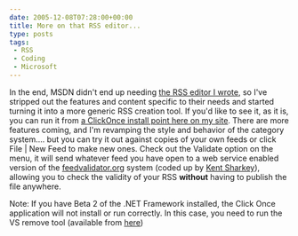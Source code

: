 ```yaml
---
date: 2005-12-08T07:28:00+00:00
title: More on that RSS editor...
type: posts
tags:
 - RSS
 - Coding
 - Microsoft
---
```

In the end, MSDN didn't end up needing [the RSS editor I wrote](/blog/rss-feed-authoring-for-those-without-blog-software-or-an-enjoyment-of-typing-angle-brackets/), so I've stripped out the features and content specific to their needs and started turning it into a more generic RSS creation tool. If you'd like to see it, as it is, you can run it from [a ClickOnce install point here on my site](http://www.duncanmackenzie.net/FeedWriter/default.aspx). There are more features coming, and I'm revamping the style and behavior of the category system.... but you can try it out against copies of your own feeds or click File | New Feed to make new ones. Check out the Validate option on the menu, it will send whatever feed you have open to a web service enabled version of the [feedvalidator.org](http://www.feedvalidator.org) system (coded up by [Kent Sharkey](http://www.acmebinary.com/blogs/kent/default.aspx)), allowing you to check the validity of your RSS **without** having to publish the file anywhere.

Note: If you have Beta 2 of the .NET Framework installed, the Click Once application will not install or run correctly. In this case, you need to run the VS remove tool (available from [here](http://msdn.microsoft.com/vstudio/support/uninstall/default.aspx))
